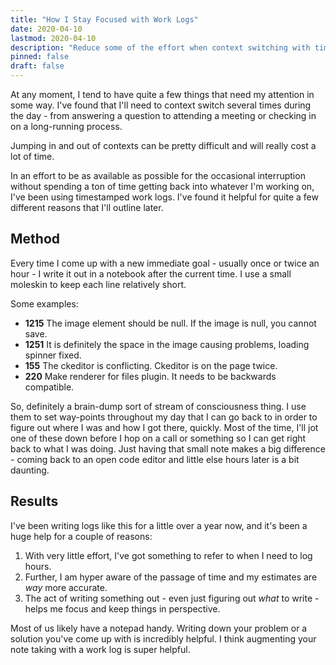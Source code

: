 ```yaml
---
title: "How I Stay Focused with Work Logs"
date: 2020-04-10
lastmod: 2020-04-10
description: "Reduce some of the effort when context switching with timestamped work logs."
pinned: false
draft: false
---
```


At any moment, I tend to have quite a few things that need my attention in some way. I've found that I'll need to 
context switch several times during the day - from answering a question to attending a meeting or checking in
on a long-running process.

Jumping in and out of contexts can be pretty difficult and will really cost a lot of time.

In an effort to be as available as possible for the occasional interruption without spending a ton of time getting
back into whatever I'm working on, I've been using timestamped work logs. I've found it helpful for quite a few 
different reasons that I'll outline later.

## Method

Every time I come up with a new immediate goal - usually once or twice an hour - I write it out in a notebook
after the current time. I use a small moleskin to keep each line relatively short.

Some examples:

- **1215** The image element should be null. If the image is null, you cannot save.
- **1251** It is definitely the space in the image causing problems, loading spinner fixed.
- **155** The ckeditor is conflicting. Ckeditor is on the page twice.
- **220** Make renderer for files plugin. It needs to be backwards compatible.

So, definitely a brain-dump sort of stream of consciousness thing. I use them to set
way-points throughout my day that I can go back to in order to figure out where I was and how I got there, quickly. 
Most of the time, I'll jot one of these down before I hop on a call or something so I can get right back to
what I was doing. Just having that small note makes a big difference - coming back to an open code editor and
little else hours later is a bit daunting.

## Results

I've been writing logs like this for a little over a year now, and it's been a huge help for a couple of reasons:

1. With very little effort, I've got something to refer to when I need to log hours.
2. Further, I am hyper aware of the passage of time and my estimates are *way* more accurate. 
3. The act of writing something out - even just figuring out *what* to write - helps me focus and keep things in perspective.

Most of us likely have a notepad handy. Writing down your problem or a solution you've come up with is
incredibly helpful. I think augmenting your note taking with a work log is super helpful.